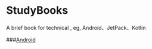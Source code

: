 # StudyBooks
A brief book for technical , eg, Android、JetPack、Kotlin


###[Android](./Android/Android.md)
